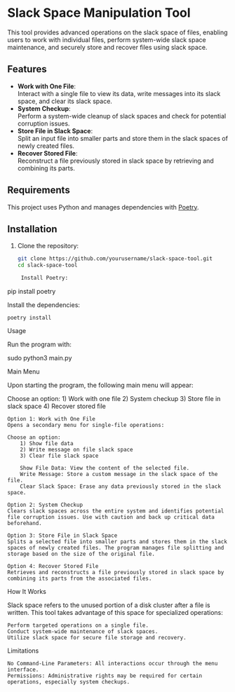 # Slack Space Manipulation Tool

This tool provides advanced operations on the slack space of files, enabling users to work with individual files, perform system-wide slack space maintenance, and securely store and recover files using slack space.

## Features

- **Work with One File**:  
  Interact with a single file to view its data, write messages into its slack space, and clear its slack space.
- **System Checkup**:  
  Perform a system-wide cleanup of slack spaces and check for potential corruption issues.
- **Store File in Slack Space**:  
  Split an input file into smaller parts and store them in the slack spaces of newly created files.
- **Recover Stored File**:  
  Reconstruct a file previously stored in slack space by retrieving and combining its parts.

## Requirements

This project uses Python and manages dependencies with [Poetry](https://python-poetry.org/).

## Installation

1. Clone the repository:
   ```bash
   git clone https://github.com/yourusername/slack-space-tool.git
   cd slack-space-tool

    Install Poetry:

pip install poetry

Install the dependencies:

    poetry install

Usage

Run the program with:

sudo python3 main.py

Main Menu

Upon starting the program, the following main menu will appear:

Choose an option:
	1) Work with one file
	2) System checkup
	3) Store file in slack space
	4) Recover stored file

    Option 1: Work with One File
    Opens a secondary menu for single-file operations:

    Choose an option:
        1) Show file data
        2) Write message on file slack space
        3) Clear file slack space

        Show File Data: View the content of the selected file.
        Write Message: Store a custom message in the slack space of the file.
        Clear Slack Space: Erase any data previously stored in the slack space.

    Option 2: System Checkup
    Clears slack spaces across the entire system and identifies potential file corruption issues. Use with caution and back up critical data beforehand.

    Option 3: Store File in Slack Space
    Splits a selected file into smaller parts and stores them in the slack spaces of newly created files. The program manages file splitting and storage based on the size of the original file.

    Option 4: Recover Stored File
    Retrieves and reconstructs a file previously stored in slack space by combining its parts from the associated files.

How It Works

Slack space refers to the unused portion of a disk cluster after a file is written. This tool takes advantage of this space for specialized operations:

    Perform targeted operations on a single file.
    Conduct system-wide maintenance of slack spaces.
    Utilize slack space for secure file storage and recovery.

Limitations

    No Command-Line Parameters: All interactions occur through the menu interface.
    Permissions: Administrative rights may be required for certain operations, especially system checkups.
